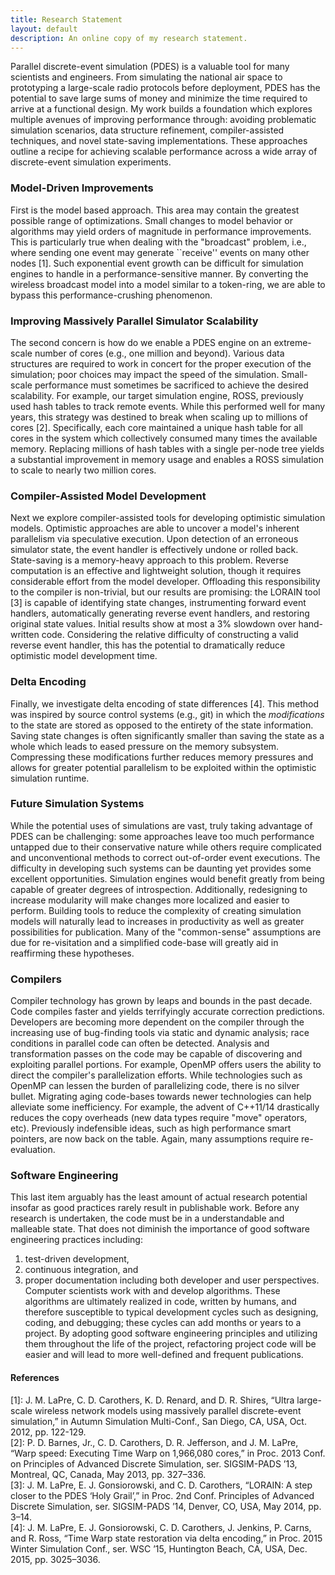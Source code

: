 ```yaml
---
title: Research Statement
layout: default
description: An online copy of my research statement.
---
```


Parallel discrete-event simulation (PDES) is a valuable tool for many scientists and engineers.
From simulating the national air space to prototyping a large-scale radio protocols before deployment, PDES has the potential to save large sums of money and minimize the time required to arrive at a functional design.
My work builds a foundation which explores multiple avenues of improving performance through:
avoiding problematic simulation scenarios,
data structure refinement,
compiler-assisted techniques,
and novel state-saving implementations.
These approaches outline a recipe for achieving scalable performance across a wide array of discrete-event simulation experiments.

### Model-Driven Improvements

First is the  model based approach.
This  area may  contain  the  greatest possible  range  of optimizations.
Small changes to model behavior or algorithms may yield orders of magnitude in performance improvements.
This is particularly true when dealing with the "broadcast" problem, i.e., where sending  one event may generate ``receive'' events on many other nodes [1].
Such exponential event growth  can be difficult for  simulation engines to handle  in a performance-sensitive  manner.
By  converting the  wireless broadcast model into  a model similar  to a token-ring, we are  able to bypass this performance-crushing phenomenon.

### Improving Massively Parallel Simulator Scalability

The second concern is how do we enable a PDES engine on an extreme-scale number of cores (e.g., one million and beyond).
Various data structures are required to work in concert for the proper execution of the simulation;
poor  choices may impact the speed  of the simulation.
Small-scale performance  must sometimes be  sacrificed to achieve  the desired scalability.
For  example,  our   target  simulation  engine,  ROSS, previously  used  hash tables  to  track  remote events.
While  this performed well  for many  years, this strategy  was destined  to break when  scaling  up  to  millions of  cores [2].
Specifically,  each  core maintained a unique hash table for all cores in the system which collectively consumed many times the available memory.
Replacing millions  of  hash  tables  with   a  single per-node tree  yields  a  substantial improvement in memory usage and  enables a ROSS  simulation to scale to nearly two million cores.

### Compiler-Assisted Model Development

Next  we explore  compiler-assisted  tools  for developing  optimistic simulation  models.
Optimistic approaches are able to uncover a model's inherent parallelism via speculative execution.
Upon detection of an erroneous simulator state, the  event handler is effectively undone or  rolled back.
State-saving is  a  memory-heavy  approach to  this problem.
Reverse   computation  is  an  effective   and  lightweight solution,  though  it  requires  considerable effort  from  the  model developer.
Offloading   this  responsibility  to  the   compiler  is non-trivial, but our results are promising:
the LORAIN tool [3] is capable of identifying state changes,
instrumenting forward event handlers,
automatically generating reverse event handlers,
and restoring original state values.
Initial results show at  most  a 3%  slowdown  over  hand-written code.
Considering  the relative  difficulty of  constructing a  valid reverse  event handler, this has the potential to dramatically reduce optimistic model development time.

### Delta Encoding

Finally,  we investigate  delta encoding  of state  differences [4].
This method  was inspired  by source  control systems  (e.g.,  git) in which the *modifications* to the state are stored as opposed to the  entirety  of the  state  information.
Saving state changes  is  often significantly  smaller than saving the state  as  a whole  which leads to  eased pressure on the memory subsystem.
Compressing these modifications further reduces memory pressures and allows for greater potential parallelism to be exploited within the optimistic simulation runtime.

### Future Simulation Systems

While the potential uses of simulations are vast, truly taking advantage of PDES can be challenging:
some approaches leave too much performance untapped due to their conservative nature while others require complicated and unconventional methods to correct out-of-order event executions.
The difficulty in developing such systems can be daunting yet provides some excellent opportunities.
Simulation engines would benefit greatly from being capable of greater degrees of introspection.
Additionally, redesigning to increase modularity will make changes more localized and easier to perform.
Building tools to reduce the complexity of creating simulation models will naturally lead to increases in productivity as well as greater possibilities for publication.
Many of the "common-sense" assumptions are due for re-visitation and a simplified code-base will greatly aid in reaffirming these hypotheses.

### Compilers

Compiler technology has grown by leaps and bounds in the past decade.
Code compiles faster and yields terrifyingly accurate correction predictions.
Developers are becoming more dependent on the compiler through the increasing use of bug-finding tools via static and dynamic analysis; race conditions in parallel code can often be detected.
Analysis and transformation passes on the code may be capable of discovering and exploiting parallel portions.
For example, OpenMP offers users the ability to direct the compiler's parallelization efforts.
While technologies such as OpenMP can lessen the burden of parallelizing code, there is no silver bullet.
Migrating aging code-bases towards newer technologies can help alleviate some inefficiency.
For example, the advent of C++11/14 drastically reduces the copy overheads (new data types require "move" operators, etc).
Previously indefensible ideas, such as high performance smart pointers, are now back on the table.
Again, many assumptions require re-evaluation.

### Software Engineering

This last item arguably has the least amount of actual research potential insofar as good practices rarely result in publishable work.
Before any research is undertaken, the code must be in a understandable and malleable state.
That does not diminish the importance of good software engineering practices including:
1) test-driven development,
2) continuous integration, and
3) proper documentation including both developer and user perspectives.
Computer scientists work with and develop algorithms.
These algorithms are ultimately realized in code, written by humans, and therefore susceptible to typical development cycles such as designing, coding, and debugging; these cycles can add months or years to a project.
By adopting good software engineering principles and utilizing them throughout the life of the project, refactoring project code will be easier and will lead to more well-defined and frequent publications.

<!--
## Cloud-based resources

Supercomputers can be terribly expensive.
Aside from the cost of the hardware and requiring sufficient space, the power and cooling costs alone can easily exceed one million dollars annually.
On the other hand, Amazon and friends offer on-demand cloud-based services for a fraction of the cost of an in-house supercomputer.

## Containers

Containers offer new opportunities to develop and deploy in a fast manner.
-->
#### References

[1]: J. M. LaPre, C. D. Carothers, K. D. Renard, and D. R. Shires, “Ultra large-scale wireless network models using massively parallel discrete-event simulation,” in Autumn Simulation Multi-Conf., San Diego, CA, USA, Oct. 2012, pp. 122-129.  
[2]: P. D. Barnes, Jr., C. D. Carothers, D. R. Jefferson, and J. M. LaPre, “Warp speed: Executing Time Warp on 1,966,080 cores,” in Proc. 2013 Conf. on Principles of Advanced Discrete Simulation, ser. SIGSIM-PADS ’13, Montreal, QC, Canada, May 2013, pp. 327–336.  
[3]: J. M. LaPre, E. J. Gonsiorowski, and C. D. Carothers, “LORAIN: A step closer to the PDES ‘Holy Grail’,” in Proc. 2nd Conf. Principles of Advanced Discrete Simulation, ser. SIGSIM-PADS ’14, Denver, CO, USA, May 2014, pp. 3–14.  
[4]: J. M. LaPre, E. J. Gonsiorowski, C. D. Carothers, J. Jenkins, P. Carns, and R. Ross, “Time Warp state restoration via delta encoding,” in Proc. 2015 Winter Simulation Conf., ser. WSC ’15, Huntington Beach, CA, USA, Dec. 2015, pp. 3025–3036.
